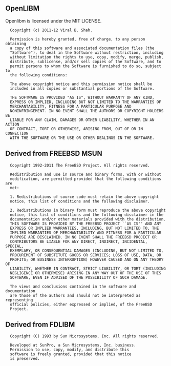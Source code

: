 ## OpenLIBM 

Openlibm is licensed under the MIT LICENSE.

      Copyright (c) 2011-12 Viral B. Shah.

      Permission is hereby granted, free of charge, to any person obtaining
      a copy of this software and associated documentation files (the
      "Software"), to deal in the Software without restriction, including
      without limitation the rights to use, copy, modify, merge, publish,
      distribute, sublicense, and/or sell copies of the Software, and to
      permit persons to whom the Software is furnished to do so, subject to
      the following conditions:

      The above copyright notice and this permission notice shall be
      included in all copies or substantial portions of the Software.

      THE SOFTWARE IS PROVIDED "AS IS", WITHOUT WARRANTY OF ANY KIND,
      EXPRESS OR IMPLIED, INCLUDING BUT NOT LIMITED TO THE WARRANTIES OF
      MERCHANTABILITY, FITNESS FOR A PARTICULAR PURPOSE AND
      NONINFRINGEMENT. IN NO EVENT SHALL THE AUTHORS OR COPYRIGHT HOLDERS BE
      LIABLE FOR ANY CLAIM, DAMAGES OR OTHER LIABILITY, WHETHER IN AN ACTION
      OF CONTRACT, TORT OR OTHERWISE, ARISING FROM, OUT OF OR IN CONNECTION
      WITH THE SOFTWARE OR THE USE OR OTHER DEALINGS IN THE SOFTWARE.

## Derived from FREEBSD MSUN

      Copyright 1992-2011 The FreeBSD Project. All rights reserved.

      Redistribution and use in source and binary forms, with or without
      modification, are permitted provided that the following conditions are
      met:

      1. Redistributions of source code must retain the above copyright
      notice, this list of conditions and the following disclaimer.

      2. Redistributions in binary form must reproduce the above copyright
      notice, this list of conditions and the following disclaimer in the
      documentation and/or other materials provided with the distribution.
      THIS SOFTWARE IS PROVIDED BY THE FREEBSD PROJECT ``AS IS'' AND ANY
      EXPRESS OR IMPLIED WARRANTIES, INCLUDING, BUT NOT LIMITED TO, THE
      IMPLIED WARRANTIES OF MERCHANTABILITY AND FITNESS FOR A PARTICULAR
      PURPOSE ARE DISCLAIMED. IN NO EVENT SHALL THE FREEBSD PROJECT OR
      CONTRIBUTORS BE LIABLE FOR ANY DIRECT, INDIRECT, INCIDENTAL, SPECIAL,
      EXEMPLARY, OR CONSEQUENTIAL DAMAGES (INCLUDING, BUT NOT LIMITED TO,
      PROCUREMENT OF SUBSTITUTE GOODS OR SERVICES; LOSS OF USE, DATA, OR
      PROFITS; OR BUSINESS INTERRUPTION) HOWEVER CAUSED AND ON ANY THEORY OF
      LIABILITY, WHETHER IN CONTRACT, STRICT LIABILITY, OR TORT (INCLUDING
      NEGLIGENCE OR OTHERWISE) ARISING IN ANY WAY OUT OF THE USE OF THIS
      SOFTWARE, EVEN IF ADVISED OF THE POSSIBILITY OF SUCH DAMAGE.

      The views and conclusions contained in the software and documentation
      are those of the authors and should not be interpreted as representing
      official policies, either expressed or implied, of the FreeBSD
      Project.

## Derived from FDLIBM

      Copyright (C) 1993 by Sun Microsystems, Inc. All rights reserved.

      Developed at SunPro, a Sun Microsystems, Inc. business.
      Permission to use, copy, modify, and distribute this
      software is freely granted, provided that this notice
      is preserved.
